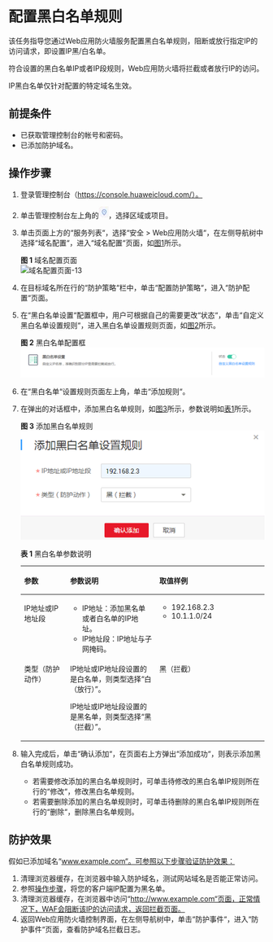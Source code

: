 # 配置黑白名单规则<a name="waf_01_0012"></a>

该任务指导您通过Web应用防火墙服务配置黑白名单规则，阻断或放行指定IP的访问请求，即设置IP黑/白名单。

符合设置的黑白名单IP或者IP段规则，Web应用防火墙将拦截或者放行IP的访问。

IP黑白名单仅针对配置的特定域名生效。

## 前提条件<a name="section2256777914731"></a>

-   已获取管理控制台的帐号和密码。
-   已添加防护域名。

## 操作步骤<a name="section61533550183130"></a>

1.  登录管理控制台（https://console.huaweicloud.com/）。
2.  单击管理控制台左上角的![](figures/选择区域图标.jpg)，选择区域或项目。
3.  单击页面上方的“服务列表“，选择“安全  \>  Web应用防火墙“，在左侧导航树中选择“域名配置“，进入“域名配置“页面，如[图1](#waf_01_0008_fig164792010154510)所示。

    **图 1**  域名配置页面<a name="waf_01_0008_fig164792010154510"></a>  
    ![](figures/域名配置页面-13.png "域名配置页面-13")

4.  在目标域名所在行的“防护策略“栏中，单击“配置防护策略“，进入“防护配置“页面。
5.  在“黑白名单设置“配置框中，用户可根据自己的需要更改“状态“，单击“自定义黑白名单设置规则“，进入黑白名单设置规则页面，如[图2](#fig0358162863015)所示。

    **图 2**  黑白名单配置框<a name="fig0358162863015"></a>  
    ![](figures/黑白名单配置框.png "黑白名单配置框")

6.  在“黑白名单“设置规则页面左上角，单击“添加规则“。
7.  在弹出的对话框中，添加黑白名单规则，如[图3](#fig22686744114137)所示，参数说明如[表1](#table27095251482)所示。

    **图 3**  添加黑白名单规则<a name="fig22686744114137"></a>  
    ![](figures/添加黑白名单规则.png "添加黑白名单规则")

    **表 1**  黑白名单参数说明

    <a name="table27095251482"></a>
    <table><thead align="left"><tr id="row137101425382"><th class="cellrowborder" valign="top" width="18.81188118811881%" id="mcps1.2.4.1.1"><p id="p7710142515815"><a name="p7710142515815"></a><a name="p7710142515815"></a>参数</p>
    </th>
    <th class="cellrowborder" valign="top" width="36.633663366336634%" id="mcps1.2.4.1.2"><p id="p871117253815"><a name="p871117253815"></a><a name="p871117253815"></a>参数说明</p>
    </th>
    <th class="cellrowborder" valign="top" width="44.554455445544555%" id="mcps1.2.4.1.3"><p id="p1571112518818"><a name="p1571112518818"></a><a name="p1571112518818"></a>取值样例</p>
    </th>
    </tr>
    </thead>
    <tbody><tr id="row20711192519818"><td class="cellrowborder" valign="top" width="18.81188118811881%" headers="mcps1.2.4.1.1 "><p id="p77111025289"><a name="p77111025289"></a><a name="p77111025289"></a>IP地址或IP地址段</p>
    </td>
    <td class="cellrowborder" valign="top" width="36.633663366336634%" headers="mcps1.2.4.1.2 "><a name="ul129831037141019"></a><a name="ul129831037141019"></a><ul id="ul129831037141019"><li>IP地址：添加黑名单或者白名单的IP地址。</li><li>IP地址段：IP地址与子网掩码。</li></ul>
    </td>
    <td class="cellrowborder" valign="top" width="44.554455445544555%" headers="mcps1.2.4.1.3 "><a name="ul77819464108"></a><a name="ul77819464108"></a><ul id="ul77819464108"><li>192.168.2.3</li><li>10.1.1.0/24</li></ul>
    </td>
    </tr>
    <tr id="row290515450818"><td class="cellrowborder" valign="top" width="18.81188118811881%" headers="mcps1.2.4.1.1 "><p id="p790512451282"><a name="p790512451282"></a><a name="p790512451282"></a>类型（防护动作）</p>
    </td>
    <td class="cellrowborder" valign="top" width="36.633663366336634%" headers="mcps1.2.4.1.2 "><p id="p0906145582"><a name="p0906145582"></a><a name="p0906145582"></a>IP地址或IP地址段设置的是白名单，则类型选择<span class="parmvalue" id="parmvalue114261318113320"><a name="parmvalue114261318113320"></a><a name="parmvalue114261318113320"></a>“白（放行）”</span>。</p>
    <p id="p1948734541416"><a name="p1948734541416"></a><a name="p1948734541416"></a>IP地址或IP地址段设置的是黑名单，则类型选择<span class="parmvalue" id="parmvalue3671615133316"><a name="parmvalue3671615133316"></a><a name="parmvalue3671615133316"></a>“黑（拦截）”</span>。</p>
    </td>
    <td class="cellrowborder" valign="top" width="44.554455445544555%" headers="mcps1.2.4.1.3 "><p id="p10436236121516"><a name="p10436236121516"></a><a name="p10436236121516"></a>黑（拦截）</p>
    </td>
    </tr>
    </tbody>
    </table>

8.  输入完成后，单击“确认添加“，在页面右上方弹出“添加成功“，则表示添加黑白名单规则成功。
    -   若需要修改添加的黑白名单规则时，可单击待修改的黑白名单IP规则所在行的“修改“，修改黑白名单规则。
    -   若需要删除添加的黑白名单规则时，可单击待删除的黑白名单IP规则所在行的“删除“，删除黑白名单规则。


## 防护效果<a name="section20502827102818"></a>

假如已添加域名“www.example.com“。可参照以下步骤验证防护效果：

1.  清理浏览器缓存，在浏览器中输入防护域名，测试网站域名是否能正常访问。
2.  参照[操作步骤](#section61533550183130)，将您的客户端IP配置为黑名单。
3.  清理浏览器缓存，在浏览器中访问“http://www.example.com“页面，正常情况下，WAF会阻断该IP的访问请求，返回拦截页面。
4.  返回Web应用防火墙控制界面，在左侧导航树中，单击“防护事件“，进入“防护事件“页面，查看防护域名拦截日志。


